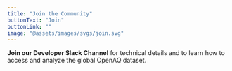 ```yaml
---
title: "Join the Community"
buttonText: "Join"
buttonLink: ""
image: "@assets/images/svgs/join.svg"
---
```


**Join our Developer Slack Channel** for technical details and to learn how to access and analyze the global OpenAQ dataset.
